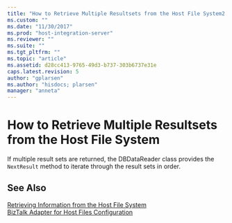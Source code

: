 ```yaml
---
title: "How to Retrieve Multiple Resultsets from the Host File System2 | Microsoft Docs"
ms.custom: ""
ms.date: "11/30/2017"
ms.prod: "host-integration-server"
ms.reviewer: ""
ms.suite: ""
ms.tgt_pltfrm: ""
ms.topic: "article"
ms.assetid: d28cc413-9765-49d3-b737-303b6737e31e
caps.latest.revision: 5
author: "gplarsen"
ms.author: "hisdocs; plarsen"
manager: "anneta"
---
```

# How to Retrieve Multiple Resultsets from the Host File System
If multiple result sets are returned, the DBDataReader class provides the `NextResult` method to iterate through the result sets in order.  
  
## See Also  
 [Retrieving Information from the Host File System](../core/retrieving-information-from-the-host-file-system2.md)   
 [BizTalk Adapter for Host Files Configuration](./biztalk-adapter-for-host-files-configuration1.md)